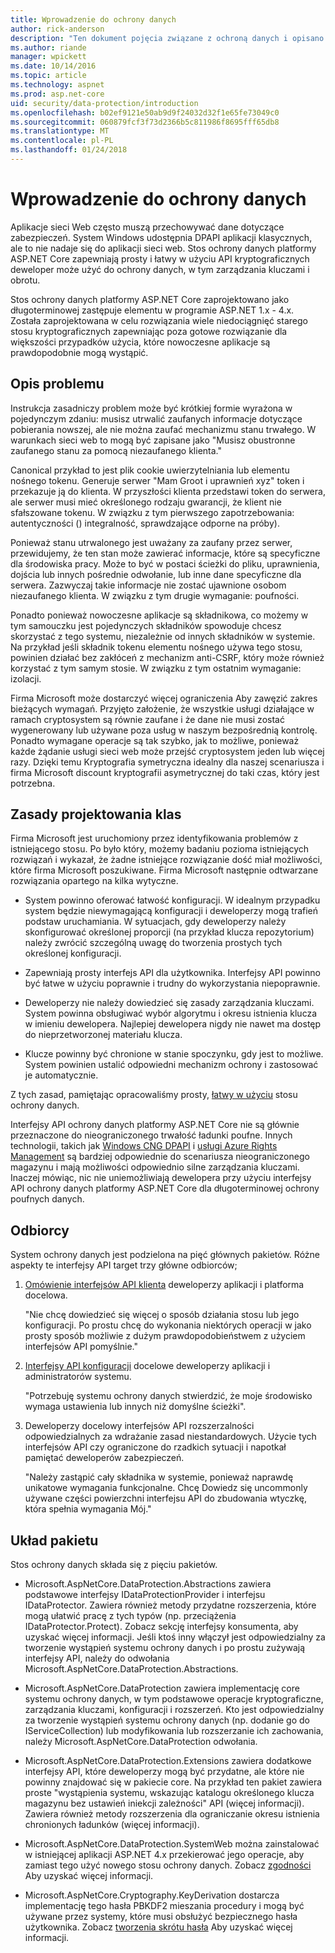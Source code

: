 ```yaml
---
title: Wprowadzenie do ochrony danych
author: rick-anderson
description: "Ten dokument pojęcia związane z ochroną danych i opisano zasady projektowania skojarzone podstawowych interfejsów API platformy ASP.NET."
ms.author: riande
manager: wpickett
ms.date: 10/14/2016
ms.topic: article
ms.technology: aspnet
ms.prod: asp.net-core
uid: security/data-protection/introduction
ms.openlocfilehash: b02ef9121e50ab9d9f24032d32f1e65fe73049c0
ms.sourcegitcommit: 060879fcf3f73d2366b5c811986f8695fff65db8
ms.translationtype: MT
ms.contentlocale: pl-PL
ms.lasthandoff: 01/24/2018
---
```

# <a name="introduction-to-data-protection"></a>Wprowadzenie do ochrony danych

Aplikacje sieci Web często muszą przechowywać dane dotyczące zabezpieczeń. System Windows udostępnia DPAPI aplikacji klasycznych, ale to nie nadaje się do aplikacji sieci web. Stos ochrony danych platformy ASP.NET Core zapewniają prosty i łatwy w użyciu API kryptograficznych deweloper może użyć do ochrony danych, w tym zarządzania kluczami i obrotu.

Stos ochrony danych platformy ASP.NET Core zaprojektowano jako długoterminowej zastępuje <machineKey> elementu w programie ASP.NET 1.x - 4.x. Została zaprojektowana w celu rozwiązania wiele niedociągnięć starego stosu kryptograficznych zapewniając poza gotowe rozwiązanie dla większości przypadków użycia, które nowoczesne aplikacje są prawdopodobnie mogą wystąpić.

## <a name="problem-statement"></a>Opis problemu

Instrukcja zasadniczy problem może być krótkiej formie wyrażona w pojedynczym zdaniu: musisz utrwalić zaufanych informacje dotyczące pobierania nowszej, ale nie można zaufać mechanizmu stanu trwałego. W warunkach sieci web to mogą być zapisane jako "Musisz obustronne zaufanego stanu za pomocą niezaufanego klienta."

Canonical przykład to jest plik cookie uwierzytelniania lub elementu nośnego tokenu. Generuje serwer "Mam Groot i uprawnień xyz" token i przekazuje ją do klienta. W przyszłości klienta przedstawi token do serwera, ale serwer musi mieć określonego rodzaju gwarancji, że klient nie sfałszowane tokenu. W związku z tym pierwszego zapotrzebowania: autentyczności () integralność, sprawdzające odporne na próby).

Ponieważ stanu utrwalonego jest uważany za zaufany przez serwer, przewidujemy, że ten stan może zawierać informacje, które są specyficzne dla środowiska pracy. Może to być w postaci ścieżki do pliku, uprawnienia, dojścia lub innych pośrednie odwołanie, lub inne dane specyficzne dla serwera. Zazwyczaj takie informacje nie zostać ujawnione osobom niezaufanego klienta. W związku z tym drugie wymaganie: poufności.

Ponadto ponieważ nowoczesne aplikacje są składnikowa, co możemy w tym samouczku jest pojedynczych składników spowoduje chcesz skorzystać z tego systemu, niezależnie od innych składników w systemie. Na przykład jeśli składnik tokenu elementu nośnego używa tego stosu, powinien działać bez zakłóceń z mechanizm anti-CSRF, który może również korzystać z tym samym stosie. W związku z tym ostatnim wymaganie: izolacji.

Firma Microsoft może dostarczyć więcej ograniczenia Aby zawęzić zakres bieżących wymagań. Przyjęto założenie, że wszystkie usługi działające w ramach cryptosystem są równie zaufane i że dane nie musi zostać wygenerowany lub używane poza usług w naszym bezpośrednią kontrolę. Ponadto wymagane operacje są tak szybko, jak to możliwe, ponieważ każde żądanie usługi sieci web może przejść cryptosystem jeden lub więcej razy. Dzięki temu Kryptografia symetryczna idealny dla naszej scenariusza i firma Microsoft discount kryptografii asymetrycznej do taki czas, który jest potrzebna.

## <a name="design-philosophy"></a>Zasady projektowania klas

Firma Microsoft jest uruchomiony przez identyfikowania problemów z istniejącego stosu. Po było który, możemy badaniu pozioma istniejących rozwiązań i wykazał, że żadne istniejące rozwiązanie dość miał możliwości, które firma Microsoft poszukiwane. Firma Microsoft następnie odtwarzane rozwiązania opartego na kilka wytyczne.

* System powinno oferować łatwość konfiguracji. W idealnym przypadku system będzie niewymagającą konfiguracji i deweloperzy mogą trafień podstaw uruchamiania. W sytuacjach, gdy deweloperzy należy skonfigurować określonej proporcji (na przykład klucza repozytorium) należy zwrócić szczególną uwagę do tworzenia prostych tych określonej konfiguracji.

* Zapewniają prosty interfejs API dla użytkownika. Interfejsy API powinno być łatwe w użyciu poprawnie i trudny do wykorzystania niepoprawnie.

* Deweloperzy nie należy dowiedzieć się zasady zarządzania kluczami. System powinna obsługiwać wybór algorytmu i okresu istnienia klucza w imieniu dewelopera. Najlepiej dewelopera nigdy nie nawet ma dostęp do nieprzetworzonej materiału klucza.

* Klucze powinny być chronione w stanie spoczynku, gdy jest to możliwe. System powinien ustalić odpowiedni mechanizm ochrony i zastosować je automatycznie.

Z tych zasad, pamiętając opracowaliśmy prosty, [łatwy w użyciu](using-data-protection.md) stosu ochrony danych.

Interfejsy API ochrony danych platformy ASP.NET Core nie są głównie przeznaczone do nieograniczonego trwałość ładunki poufne. Innych technologii, takich jak [Windows CNG DPAPI](https://msdn.microsoft.com/library/windows/desktop/hh706794%28v=vs.85%29.aspx) i [usługi Azure Rights Management](https://docs.microsoft.com/rights-management/) są bardziej odpowiednie do scenariusza nieograniczonego magazynu i mają możliwości odpowiednio silne zarządzania kluczami. Inaczej mówiąc, nic nie uniemożliwiają dewelopera przy użyciu interfejsy API ochrony danych platformy ASP.NET Core dla długoterminowej ochrony poufnych danych.

## <a name="audience"></a>Odbiorcy

System ochrony danych jest podzielona na pięć głównych pakietów. Różne aspekty te interfejsy API target trzy główne odbiorców;

1. [Omówienie interfejsów API klienta](consumer-apis/overview.md) deweloperzy aplikacji i platforma docelowa.

   "Nie chcę dowiedzieć się więcej o sposób działania stosu lub jego konfiguracji. Po prostu chcę do wykonania niektórych operacji w jako prosty sposób możliwie z dużym prawdopodobieństwem z użyciem interfejsów API pomyślnie."

2. [Interfejsy API konfiguracji](configuration/overview.md) docelowe deweloperzy aplikacji i administratorów systemu.

   "Potrzebuję systemu ochrony danych stwierdzić, że moje środowisko wymaga ustawienia lub innych niż domyślne ścieżki".

3. Deweloperzy docelowy interfejsów API rozszerzalności odpowiedzialnych za wdrażanie zasad niestandardowych. Użycie tych interfejsów API czy ograniczone do rzadkich sytuacji i napotkał pamiętać deweloperów zabezpieczeń.

   "Należy zastąpić cały składnika w systemie, ponieważ naprawdę unikatowe wymagania funkcjonalne. Chcę Dowiedz się uncommonly używane części powierzchni interfejsu API do zbudowania wtyczkę, która spełnia wymagania Mój."

## <a name="package-layout"></a>Układ pakietu

Stos ochrony danych składa się z pięciu pakietów.

* Microsoft.AspNetCore.DataProtection.Abstractions zawiera podstawowe interfejsy IDataProtectionProvider i interfejsu IDataProtector. Zawiera również metody przydatne rozszerzenia, które mogą ułatwić pracę z tych typów (np. przeciążenia IDataProtector.Protect). Zobacz sekcję interfejsy konsumenta, aby uzyskać więcej informacji. Jeśli ktoś inny włączył jest odpowiedzialny za tworzenie wystąpień systemu ochrony danych i po prostu zużywają interfejsy API, należy do odwołania Microsoft.AspNetCore.DataProtection.Abstractions.

* Microsoft.AspNetCore.DataProtection zawiera implementację core systemu ochrony danych, w tym podstawowe operacje kryptograficzne, zarządzania kluczami, konfiguracji i rozszerzeń. Kto jest odpowiedzialny za tworzenie wystąpień systemu ochrony danych (np. dodanie go do IServiceCollection) lub modyfikowania lub rozszerzanie ich zachowania, należy Microsoft.AspNetCore.DataProtection odwołania.

* Microsoft.AspNetCore.DataProtection.Extensions zawiera dodatkowe interfejsy API, które deweloperzy mogą być przydatne, ale które nie powinny znajdować się w pakiecie core. Na przykład ten pakiet zawiera proste "wystąpienia systemu, wskazując katalogu określonego klucza magazynu bez ustawień iniekcji zależności" API (więcej informacji). Zawiera również metody rozszerzenia dla ograniczanie okresu istnienia chronionych ładunków (więcej informacji).

* Microsoft.AspNetCore.DataProtection.SystemWeb można zainstalować w istniejącej aplikacji ASP.NET 4.x przekierować jego <machineKey> operacje, aby zamiast tego użyć nowego stosu ochrony danych. Zobacz [zgodności](compatibility/replacing-machinekey.md#compatibility-replacing-machinekey) Aby uzyskać więcej informacji.

* Microsoft.AspNetCore.Cryptography.KeyDerivation dostarcza implementację tego hasła PBKDF2 mieszania procedury i mogą być używane przez systemy, które musi obsłużyć bezpiecznego hasła użytkownika. Zobacz [tworzenia skrótu hasła](consumer-apis/password-hashing.md) Aby uzyskać więcej informacji.
